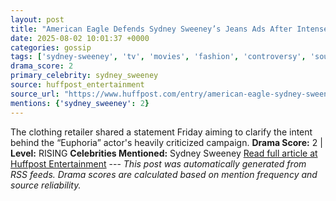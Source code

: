 ```yaml
---
layout: post
title: "American Eagle Defends Sydney Sweeney’s Jeans Ads After Intense Backlash"
date: 2025-08-02 10:01:37 +0000
categories: gossip
tags: ['sydney-sweeney', 'tv', 'movies', 'fashion', 'controversy', 'source-huffpost_entertainment', 'drama-rising']
drama_score: 2
primary_celebrity: sydney_sweeney
source: huffpost_entertainment
source_url: "https://www.huffpost.com/entry/american-eagle-sydney-sweeney-controversy-response_n_688d1b70e4b022c2fddf088d"
mentions: {'sydney_sweeney': 2}
---
```


The clothing retailer shared a statement Friday aiming to clarify the intent behind the “Euphoria” actor's heavily criticized campaign. **Drama Score:** 2 | **Level:** RISING **Celebrities Mentioned:** Sydney Sweeney [Read full article at Huffpost Entertainment](https://www.huffpost.com/entry/american-eagle-sydney-sweeney-controversy-response_n_688d1b70e4b022c2fddf088d) --- *This post was automatically generated from RSS feeds. Drama scores are calculated based on mention frequency and source reliability.*